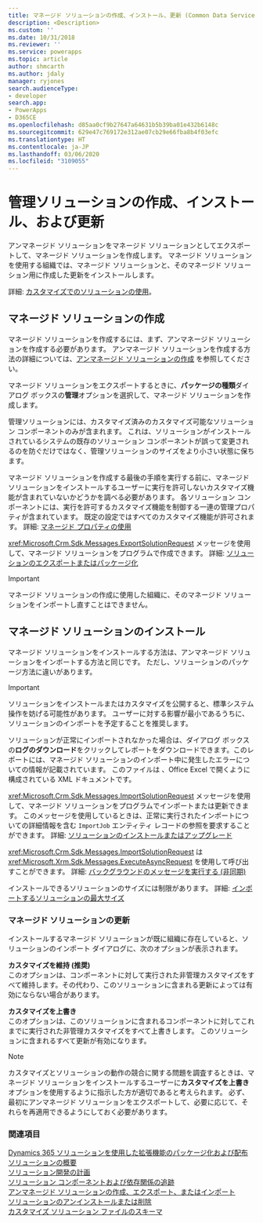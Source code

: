 ```yaml
---
title: マネージド ソリューションの作成、インストール、更新 (Common Data Service) | Microsoft Docs
description: <Description>
ms.custom: ''
ms.date: 10/31/2018
ms.reviewer: ''
ms.service: powerapps
ms.topic: article
author: shmcarth
ms.author: jdaly
manager: ryjones
search.audienceType:
- developer
search.app:
- PowerApps
- D365CE
ms.openlocfilehash: d85aa0cf9b27647a64631b5b39ba01e432b6148c
ms.sourcegitcommit: 629e47c769172e312ae07cb29e66fba8b4f03efc
ms.translationtype: HT
ms.contentlocale: ja-JP
ms.lasthandoff: 03/06/2020
ms.locfileid: "3109055"
---
```

# <a name="create-install-and-update-a-managed-solution"></a>管理ソリューションの作成、インストール、および更新

アンマネージド ソリューションをマネージド ソリューションとしてエクスポートして、マネージド ソリューションを作成します。 マネージド ソリューションを使用する組織では、マネージド ソリューションと、そのマネージド ソリューション用に作成した更新をインストールします。  
  
 詳細: [カスタマイズでのソリューションの使用](/dynamics365/customer-engagement/customize/use-solutions-for-your-customizations)。  
  
<a name="BKMK_CreateManagedSolution"></a>   

## <a name="create-a-managed-solution"></a>マネージド ソリューションの作成  
 マネージド ソリューションを作成するには、まず、アンマネージド ソリューションを作成する必要があります。 アンマネージド ソリューションを作成する方法の詳細については、[アンマネージド ソリューションの作成](create-export-import-unmanaged-solution.md#BKMK_CreateUnmanagedSolution) を参照してください。  
  
 マネージド ソリューションをエクスポートするときに、**パッケージの種類**ダイアログ ボックスの**管理**オプションを選択して、マネージド ソリューションを作成します。  
  
 管理ソリューションには、カスタマイズ済みのカスタマイズ可能なソリューション コンポーネントのみが含まれます。 これは、ソリューションがインストールされているシステムの既存のソリューション コンポーネントが誤って変更されるのを防ぐだけではなく、管理ソリューションのサイズをより小さい状態に保ちます。  
  
 マネージド ソリューションを作成する最後の手順を実行する前に、マネージド ソリューションをインストールするユーザーに実行を許可しないカスタマイズ機能が含まれていないかどうかを調べる必要があります。 各ソリューション コンポーネントには、実行を許可するカスタマイズ機能を制御する一連の管理プロパティが含まれています。 既定の設定ではすべてのカスタマイズ機能が許可されます。 詳細: [マネージド プロパティの使用](use-managed-properties.md)  
  
 <xref:Microsoft.Crm.Sdk.Messages.ExportSolutionRequest> メッセージを使用して、マネージド ソリューションをプログラムで作成できます。 詳細: [ソリューションのエクスポートまたはパッケージ化](work-solutions.md#BKMK_ExportPackageSolution)  
  
> [!IMPORTANT]
>  マネージド ソリューションの作成に使用した組織に、そのマネージド ソリューションをインポートし直すことはできません。  
  
<a name="BKMK_InstallManagedSolution"></a>   

## <a name="install-a-managed-solution"></a>マネージド ソリューションのインストール  
 マネージド ソリューションをインストールする方法は、アンマネージド ソリューションをインポートする方法と同じです。 ただし、ソリューションのパッケージ方法に違いがあります。  
  
> [!IMPORTANT]
>  ソリューションをインストールまたはカスタマイズを公開すると、標準システム操作を妨げる可能性があります。 ユーザーに対する影響が最小であるうちに、ソリューションのインポートを予定することを推奨します。  
  
 ソリューションが正常にインポートされなかった場合は、ダイアログ ボックスの**ログのダウンロード**をクリックしてレポートをダウンロードできます。このレポートには、マネージド ソリューションのインポート中に発生したエラーについての情報が記載されています。 このファイルは 、Office Excel で開くように構成されている XML ドキュメントです。  
  
 <xref:Microsoft.Crm.Sdk.Messages.ImportSolutionRequest> メッセージを使用して、マネージド ソリューションをプログラムでインポートまたは更新できます。 このメッセージを使用しているときは、正常に実行されたインポートについての詳細情報を含む `ImportJob` エンティティ レコードの参照を要求することができます。 詳細: [ソリューションのインストールまたはアップグレード](work-solutions.md#BKMK_InstallUpgradeSolution)  
  
 <xref:Microsoft.Crm.Sdk.Messages.ImportSolutionRequest> は <xref:Microsoft.Xrm.Sdk.Messages.ExecuteAsyncRequest> を使用して呼び出すことができます。 詳細: [バックグラウンドのメッセージを実行する (非同期)](/dynamics365/customer-engagement/developer/org-service/use-messages-request-response-classes-execute-method#bkmk_executeasync)  
  
 インストールできるソリューションのサイズには制限があります。 詳細: [インポートするソリューションの最大サイズ](create-export-import-unmanaged-solution.md#BKMK_MaxSizeOfSolution)  
  
<a name="BKMK_UpdateManagedSolution"></a>   

### <a name="update-a-managed-solution"></a>マネージド ソリューションの更新  
 インストールするマネージド ソリューションが既に組織に存在していると、ソリューションのインポート ダイアログに、次のオプションが表示されます。  
  
 **カスタマイズを維持 (推奨)**  
 このオプションは、コンポーネントに対して実行された非管理カスタマイズをすべて維持します。その代わり、このソリューションに含まれる更新によっては有効にならない場合があります。  
  
 **カスタマイズを上書き**  
 このオプションは、このソリューションに含まれるコンポーネントに対してこれまでに実行された非管理カスタマイズをすべて上書きします。 このソリューションに含まれるすべて更新が有効になります。  
  
> [!NOTE]
>  カスタマイズとソリューションの動作の競合に関する問題を調査するときは、マネージド ソリューションをインストールするユーザーに**カスタマイズを上書き**オプションを使用するように指示した方が適切であると考えられます。 必ず、最初にアンマネージド ソリューションをエクスポートして、必要に応じて、それらを再適用できるようにしておく必要があります。  
  
### <a name="see-also"></a>関連項目  
 [Dynamics 365 ソリューションを使用した拡張機能のパッケージ化および配布](/dynamics365/customer-engagement/developer/package-distribute-extensions-use-solutions)   
 [ソリューションの概要](introduction-solutions.md)   
 [ソリューション開発の計画](/dynamics365/customer-engagement/developer/plan-solution-development)   
 [ソリューション コンポーネントおよび依存関係の追跡](dependency-tracking-solution-components.md)   
 [アンマネージド ソリューションの作成、エクスポート、またはインポート](create-export-import-unmanaged-solution.md)   
 [ソリューションのアンインストールまたは削除](uninstall-delete-solution.md)   
 [カスタマイズ ソリューション ファイルのスキーマ](/dynamics365/customer-engagement/developer/customize-dev/customization-solutions-file-schema)
